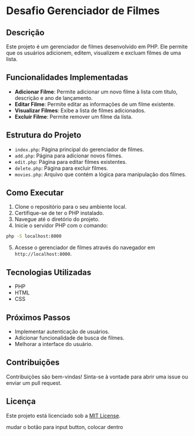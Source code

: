 # Desafio Gerenciador de Filmes

## Descrição
Este projeto é um gerenciador de filmes desenvolvido em PHP. Ele permite que os usuários adicionem, editem, visualizem e excluam filmes de uma lista.

## Funcionalidades Implementadas
- **Adicionar Filme**: Permite adicionar um novo filme à lista com título, descrição e ano de lançamento.
- **Editar Filme**: Permite editar as informações de um filme existente.
- **Visualizar Filmes**: Exibe a lista de filmes adicionados.
- **Excluir Filme**: Permite remover um filme da lista.

## Estrutura do Projeto
- `index.php`: Página principal do gerenciador de filmes.
- `add.php`: Página para adicionar novos filmes.
- `edit.php`: Página para editar filmes existentes.
- `delete.php`: Página para excluir filmes.
- `movies.php`: Arquivo que contém a lógica para manipulação dos filmes.

## Como Executar
1. Clone o repositório para o seu ambiente local.
2. Certifique-se de ter o PHP instalado.
3. Navegue até o diretório do projeto.
4. Inicie o servidor PHP com o comando:
  ```bash
  php -S localhost:8000
  ```
5. Acesse o gerenciador de filmes através do navegador em `http://localhost:8000`.

## Tecnologias Utilizadas
- PHP
- HTML
- CSS

## Próximos Passos
- Implementar autenticação de usuários.
- Adicionar funcionalidade de busca de filmes.
- Melhorar a interface do usuário.

## Contribuições
Contribuições são bem-vindas! Sinta-se à vontade para abrir uma issue ou enviar um pull request.

## Licença
Este projeto está licenciado sob a [MIT License](LICENSE).

mudar o botão para input button, colocar dentro